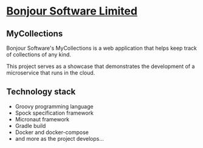 # [Bonjour Software Limited](https://bonjoursoftware.com/)

## MyCollections

Bonjour Software's MyCollections is a web application that helps keep track of collections of any kind.

This project serves as a showcase that demonstrates the development of a microservice that runs in the cloud.

## Technology stack

- Groovy programming language
- Spock specification framework
- Micronaut framework
- Gradle build
- Docker and docker-compose
- and more as the project develops...